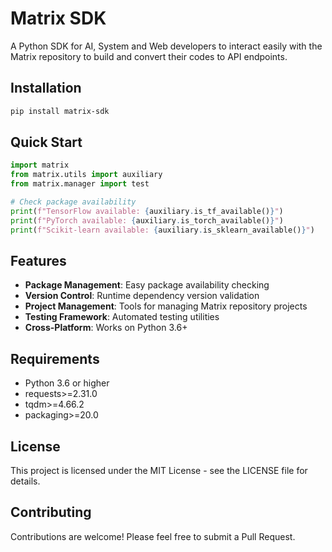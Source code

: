 # Matrix SDK

A Python SDK for AI, System and Web developers to interact easily with the Matrix repository to build and convert their codes to API endpoints.

## Installation

```bash
pip install matrix-sdk
```

## Quick Start

```python
import matrix
from matrix.utils import auxiliary
from matrix.manager import test

# Check package availability
print(f"TensorFlow available: {auxiliary.is_tf_available()}")
print(f"PyTorch available: {auxiliary.is_torch_available()}")
print(f"Scikit-learn available: {auxiliary.is_sklearn_available()}")
```

## Features

- **Package Management**: Easy package availability checking
- **Version Control**: Runtime dependency version validation
- **Project Management**: Tools for managing Matrix repository projects
- **Testing Framework**: Automated testing utilities
- **Cross-Platform**: Works on Python 3.6+

## Requirements

- Python 3.6 or higher
- requests>=2.31.0
- tqdm>=4.66.2
- packaging>=20.0

## License

This project is licensed under the MIT License - see the LICENSE file for details.

## Contributing

Contributions are welcome! Please feel free to submit a Pull Request.


